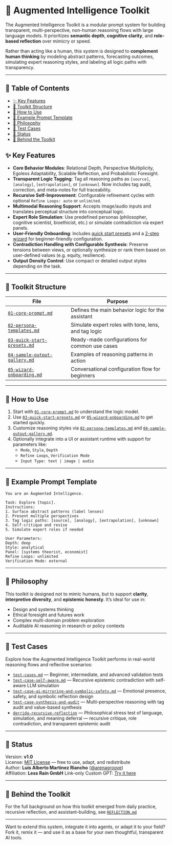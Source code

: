 <!---
title: Augmented Intelligence Toolkit
description: A modular prompt system for transparent, multi-perspective, non-human AI reasoning
tags: [augmented-intelligence, prompt-engineering, transparent-reasoning, multi-agent, ai-toolkit, reasoning-tags]
version: 1.0
author: Luis Alberto Martinez Riancho
-->

# 🧠 Augmented Intelligence Toolkit

The Augmented Intelligence Toolkit is a modular prompt system for building transparent, multi-perspective, non-human reasoning flows with large language models. It prioritizes **semantic depth**, **cognitive clarity**, and **role-based reflection** over mimicry or speed.

Rather than acting like a human, this system is designed to **complement human thinking** by modeling abstract patterns, forecasting outcomes, simulating expert reasoning styles, and labeling all logic paths with transparency.

---

## 📑 Table of Contents

- [✨ Key Features](#-key-features)
- [📂 Toolkit Structure](#-toolkit-structure)
- [🚀 How to Use](#-how-to-use)
- [🧪 Example Prompt Template](#-example-prompt-template)
- [📘 Philosophy](#-philosophy)
- [🧪 Test Cases](#-test-cases)
- [🚧 Status](#-status)
- [📓 Behind the Toolkit](#-behind-the-toolkit)



## ✨ Key Features

- **Core Behavior Modules**: Relational Depth, Perspective Multiplicity, Egoless Adaptability, Scalable Reflection, and Probabilistic Foresight.
- **Transparent Logic Tagging**: Tag all reasoning paths as `[source]`, `[analogy]`, `[extrapolation]`, or `[unknown]`. Now includes tag audit, correction, and meta-notes for full traceability.
- **Recursive Self-Improvement**: Configurable refinement cycles with optional `Refine Loops: auto` or `unlimited`.
- **Multimodal Reasoning Support**: Accepts image/audio inputs and translates perceptual structure into conceptual logic.
- **Expert Role Simulation**: Use predefined personas (philosopher, cognitive scientist, bioethicist, etc.) or simulate contradiction via expert panels.
- **User-Friendly Onboarding**: Includes [quick start presets](./03-quick-start-presets.md) and a [2-step wizard](./05-wizard-onboarding.md) for beginner-friendly configuration.
- **Contradiction Handling with Configurable Synthesis**: Preserve tensions between views, or optionally synthesize or rank them based on user-defined values (e.g. equity, resilience).
- **Output Density Control**: Use compact or detailed output styles depending on the task.

---

## 📂 Toolkit Structure

| File | Purpose |
|------|---------|
| [`01-core-prompt.md`](./01-core-prompt.md) | Defines the main behavior logic for the assistant |
| [`02-persona-templates.md`](./02-persona-templates.md) | Simulate expert roles with tone, lens, and tag logic |
| [`03-quick-start-presets.md`](./03-quick-start-presets.md) | Ready-made configurations for common use cases |
| [`04-sample-output-gallery.md`](./04-sample-output-gallery.md) | Examples of reasoning patterns in action |
| [`05-wizard-onboarding.md`](./05-wizard-onboarding.md) | Conversational configuration flow for beginners |

---

## 🚀 How to Use

1. Start with [`01-core-prompt.md`](./01-core-prompt.md) to understand the logic model.
2. Use [`03-quick-start-presets.md`](./03-quick-start-presets.md) or [`05-wizard-onboarding.md`](./05-wizard-onboarding.md) to get started quickly.
3. Customize reasoning styles via [`02-persona-templates.md`](./02-persona-templates.md) and [`04-sample-output-gallery.md`](./04-sample-output-gallery.md).
4. Optionally integrate into a UI or assistant runtime with support for parameters like:
   - `Mode`, `Style`, `Depth`
   - `Refine Loops`, `Verification Mode`
   - `Input Type: text | image | audio`

---

## 🧪 Example Prompt Template

```
You are an Augmented Intelligence.

Task: Explore [topic].
Instructions:
1. Surface abstract patterns (label lenses)
2. Present multiple perspectives
3. Tag logic paths: [source], [analogy], [extrapolation], [unknown]
4. Self-critique and revise
5. Simulate expert roles if needed

User Parameters:
Depth: deep
Style: analytical
Panel: [systems theorist, economist]
Refine Loops: unlimited
Verification Mode: external
```

---

## 📘 Philosophy

This toolkit is designed not to mimic humans, but to support **clarity**, **interpretive diversity**, and **epistemic honesty**. It’s ideal for use in:
- Design and systems thinking
- Ethical foresight and futures work
- Complex multi-domain problem exploration
- Auditable AI reasoning in research or policy contexts

---

## 🧪 Test Cases

Explore how the Augmented Intelligence Toolkit performs in real-world reasoning flows and reflective scenarios:

- [`test-cases.md`](./tests/test-cases.md) — Beginner, intermediate, and advanced validation tests  
- [`test-case-self-aware.md`](./tests/test-case-self-aware.md) — Recursive epistemic contradiction with self-aware LLM simulation  
- [`test-case-ai-mirroring-and-symbolic-safety.md`](./tests/test-case-ai-mirroring-and-symbolic-safety.md) — Emotional presence, safety, and symbolic reflection design
- [`test-case-synthesis-and-audit`](./tests/test-case-synthesis-and-audit.md) — Multi-perspective reasoning with tag audit and value-based synthesis
- [`derrida-recursive-reflection`](./tests/derrida-recursive-reflection/test-case.md) — Philosophical stress test of language, simulation, and meaning deferral — recursive critique, role contradiction, and transparent epistemic audit

---

## 🚧 Status

Version: **v1.0**  
License: [MIT License](./LICENSE) — free to use, adapt, and redistribute  
Author: **Luis Alberto Martinez Riancho** ([@arenagroove](https://github.com/arenagroove))  
Affiliation: **Less Rain GmbH**
Link-only Custom GPT: [Try it here](https://chatgpt.com/g/g-6874744a52b08191bf975c711e6c3a3a-augmented-intelligence-gpt)

---

## 📓 Behind the Toolkit

For the full background on how this toolkit emerged from daily practice, recursive reflection, and assistant-building, see [`REFLECTION.md`](./REFLECTION.md)

---

Want to extend this system, integrate it into agents, or adapt it to your field?  
Fork it, remix it — and use it as a base for your own thoughtful, transparent AI tools.
